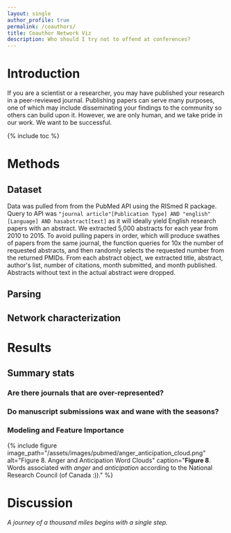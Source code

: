 ```yaml
---
layout: single
author_profile: true
permalink: /coauthors/
title: Coauthor Network Viz
description: Who should I try not to offend at conferences?
---
```


# Introduction

If you are a scientist or a researcher, you may have published your research in a peer-reviewed journal. Publishing papers can serve many purposes, one of which may include disseminating your findings to the community so others can build upon it. However, we are only human, and we take pride in our work. We want to be successful.

{% include toc %}

# Methods
## Dataset 
Data was pulled from from the PubMed API using the RISmed R package. Query to API was `"journal article"[Publication Type] AND "english"[Language] AND hasabstract[text]` as it will ideally yield English research papers with an abstract. We extracted 5,000 abstracts for each year from 2010 to 2015. To avoid pulling papers in order, which will produce swathes of papers from the same journal, the function queries for 10x the number of requested abstracts, and then randomly selects the requested number from the returned PMIDs. From each abstract object, we extracted title, abstract, author's list, number of citations, month submitted, and month published. Abstracts without text in the actual abstract were dropped.

## Parsing 

## Network characterization

# Results
## Summary stats

### Are there journals that are over-represented?

### Do manuscript submissions wax and wane with the seasons? 

### Modeling and Feature Importance



{% include figure image_path="/assets/images/pubmed/anger_anticipation_cloud.png" alt="Figure 8. Anger and Anticipation Word Clouds" caption="**Figure 8**. Words associated with *anger* and *anticipation* according to the National Research Council (of Canada :))." %}


# Discussion


*A journey of a thousand miles begins with a single step.*  
